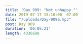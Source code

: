 ```yaml
---
title: 'Day 909: "Not unhappy."'
date: 2019-07-17 15:10:00 -07:00
file: "/uploads/Day-909a.mp3"
post: Day 909
duration: '00:05:21'
length: 4336688
---
```


